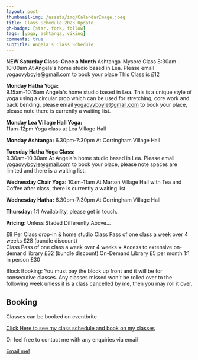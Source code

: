 ```yaml
---
layout: post
thumbnail-img: /assets/img/CalendarImage.jpeg
title: Class Schedule 2023 Update
gh-badge: [star, fork, follow]
tags: [yoga, ashtanga, viking]
comments: true
subtitle: Angela's Class Schedule
---
```


**NEW Saturday Class: Once a Month** 
Ashtanga-Mysore Class 8:30am - 10:00am 
At Angela's home studio based in Lea. Please email yogaovyboyle@gmail.com to book your place 
This Class is £12

**Monday Hatha Yoga:**  
9.15am-10.15am 
Angela's home studio based in Lea. This is a unique style of yoga using a circular prop which can be used for stretching, core work and back bending, please email yogaovyboyle@gmail.com to book your place, please note there is currently a waiting list. 

**Monday Lea Village Hall Yoga:**  
11am-12pm 
Yoga class at Lea Village Hall

**Monday Ashtanga:** 
6.30pm-7:30pm 
At Corringham Village Hall

**Tuesday Hatha Yoga Class:**  
9.30am-10.30am 
At Angela's home studio based in Lea. Please email yogaovyboyle@gmail.com to book your place, please note spaces are limited and there is a waiting list. 

**Wednesday Chair Yoga:** 
10am-11am 
At Marton Village Hall with Tea and Coffee after class, there is currently a waiting list

**Wednesday Hatha:** 
6.30pm-7:30pm 
At Corringham Village Hall

**Thursday:** 
1:1 Availability, please get in touch.

**Pricing:** 
Unless Staded Differently Above...

£8 Per Class drop-in & home studio
Class Pass of one class a week over 4 weeks £28 (bundle discount)  
Class Pass of one class a week over 4 weeks + Access to extensive on-demand library £32 (bundle discount)
On-Demand Library £5 per month
1:1 in person £30 

Block Booking: You must pay the block up front and it will be for consecutive classes.  Any classes missed won't be rolled over to the following week unless it is a class cancelled by me, then you may roll it over.

## Booking

Classes can be booked on eventbrite

<a href="https://www.eventbrite.co.uk/o/viking-yoga-32244940565">Click Here to see my class schedule and book on my classes</a>

Or feel free to contact me with any enquiries via email

[Email me!](mailto:yogaovyboyle@gmail.com)
